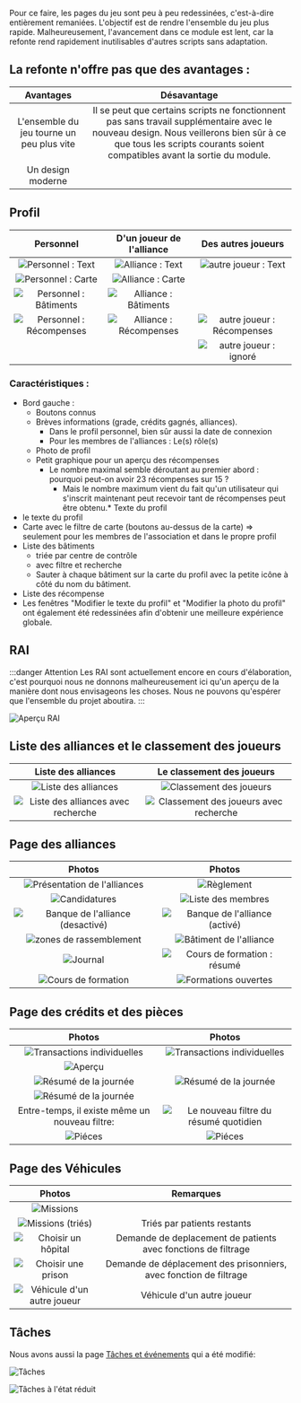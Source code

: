 Pour ce faire, les pages du jeu sont peu à peu redessinées, c'est-à-dire entièrement remaniées. 
L'objectif est de rendre l'ensemble du jeu plus rapide. 
Malheureusement, l'avancement dans ce module est lent, car la refonte rend rapidement inutilisables d'autres scripts sans adaptation.

## La refonte n'offre pas que des avantages :

|                 Avantages                 |                                                                                                    Désavantage                                                                                                    |
|:-----------------------------------------:|:-----------------------------------------------------------------------------------------------------------------------------------------------------------------------------------------------------------------:|
| L'ensemble du jeu tourne un peu plus vite | Il se peut que certains scripts ne fonctionnent pas sans travail supplémentaire avec le nouveau design. Nous veillerons bien sûr à ce que tous les scripts courants soient compatibles avant la sortie du module. |
|             Un design moderne             |                                                                                                                                                                                                                   |

## Profil 

|                        Personnel                        |                     D'un joueur de l'alliance                      |                     Des autres joueurs                      |
|:-------------------------------------------------------:|:------------------------------------------------------------------:|:-----------------------------------------------------------:|
|      ![Personnel : Text](./profiles/self/text.png)      |      ![Alliance : Text](./profiles/alliance_members/text.png)      |     ![autre joueur : Text](./profiles/others/text.png)      |
|      ![Personnel : Carte](./profiles/self/map.png)      |      ![Alliance : Carte](./profiles/alliance_members/map.png)      |                                                             |
| ![Personnel : Bâtiments](./profiles/self/buildings.png) | ![Alliance : Bâtiments](./profiles/alliance_members/buildings.png) |                                                             |
| ![Personnel : Récompenses](./profiles/self/awards.png)  | ![Alliance : Récompenses](./profiles/alliance_members/awards.png)  | ![autre joueur : Récompenses](./profiles/others/awards.png) |
|                                                         |                                                                    |   ![autre joueur : ignoré](./profiles/others/ignore.png)    |

### Caractéristiques :

* Bord gauche :
	* Boutons connus
	* Brèves informations (grade, crédits gagnés, alliances).
		* Dans le profil personnel, bien sûr aussi la date de connexion
		* Pour les membres de l'alliances : Le(s) rôle(s)
	* Photo de profil
	* Petit graphique pour un aperçu des récompenses
		* Le nombre maximal semble déroutant au premier abord : pourquoi peut-on avoir 23 récompenses sur 15 ? 
		  * Mais le nombre maximum vient du fait qu'un utilisateur qui s'inscrit maintenant peut recevoir tant de récompenses peut être obtenu.* Texte du profil
* le texte du profil
* Carte avec le filtre de carte (boutons au-dessus de la carte) => seulement pour les membres de l'association et dans le propre profil
* Liste des bâtiments
	* triée par centre de contrôle
	* avec filtre et recherche
	* Sauter à chaque bâtiment sur la carte du profil avec la petite icône à côté du nom du bâtiment.
* Liste des récompense
* Les fenêtres "Modifier le texte du profil" et "Modifier la photo du profil" ont également été redessinées afin d'obtenir une meilleure expérience globale.

## RAI

:::danger Attention
Les RAI sont actuellement encore en cours d'élaboration, c'est pourquoi nous ne donnons malheureusement ici qu'un aperçu de la manière dont nous envisageons les choses.
Nous ne pouvons qu'espérer que l'ensemble du projet aboutira.
:::

![Aperçu RAI](./aao/overview.png)

## Liste des alliances et le classement des joueurs

|                        Liste des alliances                        |                   Le classement des joueurs                    |
|:-----------------------------------------------------------------:|:--------------------------------------------------------------:|
|         ![Liste des alliances](./alliance_list/list.png)          |         ![Classement des joueurs](./toplist/list.png)          | 
| ![Liste des alliances avec recherche](./alliance_list/search.png) | ![Classement des joueurs avec recherche](./toplist/search.png) | 
	
## Page des alliances

|                               Photos                                |                               Photos                                |
|:-------------------------------------------------------------------:|:-------------------------------------------------------------------:|
|        ![Présentation de l'alliances](./alliances/intro.png)        |                 ![Règlement](./alliances/rules.png)                 | 
|            ![Candidatures](./alliances/applications.png)            |            ![Liste des membres](./alliances/members.png)            | 
| ![Banque de l'alliance (desactivé)](./alliances/funds_disabled.png) |   ![Banque de l'alliance (activé)](./alliances/funds_enabled.png)   | 
|      ![zones de rassemblement](./alliances/staging_areas.png)       |        ![Bâtiment de l'alliance](./alliances/buildings.png)         |
|                ![Journal](./alliances/protocol.png)                 | ![Cours de formation : résumé](./alliances/schoolings/overview.png) | 
|        ![Cours de formation](./alliances/schoolings/own.png)        |     ![Formations ouvertes](./alliances/schoolings/alliance.png)     | 

## Page des crédits et des pièces

|                                Photos                                 |                                  Photos                                  |
|:---------------------------------------------------------------------:|:------------------------------------------------------------------------:|
|       ![Transactions individuelles](./credits/credits_list.png)       | ![Transactions individuelles](./credits/credits_list_multiple_pages.png) | 
|               ![Aperçu](./credits/credits_summary.png)                |                                                                          | 
|         ![Résumé de la journée](./credits/credits_daily.png)          |       ![Résumé de la journée](./credits/credits_daily_filter.png)        | 
| ![Résumé de la journée](./credits/credits_daily_filter_yesterday.png) |                                                                          | 
|            Entre-temps, il existe même un nouveau filtre:             | ![Le nouveau filtre du résumé quotidien](./credits/daily_new_filter.png) |
|                    ![Piéces](./credits/coins.png)                     |              ![Piéces](./credits/coins_multiple_pages.png)               |

## Page des Véhicules

|                           Photos                           |                             Remarques                             |
|:----------------------------------------------------------:|:-----------------------------------------------------------------:|
|            ![Missions](./vehicles/missions.png)            |                                                                   |
|    ![Missions (triés)](./vehicles/missions_sorted.png)     |                    Triés par patients restants                    |
|   ![Choisir un hôpital](./vehicles/choose_hospital.png)    |   Demande de deplacement de patients avec fonctions de filtrage   |
|    ![Choisir une prison](./vehicles/choose_prison.png)     | Demande de déplacement des prisonniers, avec fonction de filtrage |
| ![Véhicule d'un autre joueur](./vehicles/other_player.png) |                    Véhicule d'un autre joueur                     |

## Tâches

Nous avons aussi la page [Tâches et événements](https://www.operateur112.fr/tasks/index) qui a été modifié:

![Tâches](./tasks/full_size.png)

![Tâches à l'état réduit](./tasks/collapsed.png)
